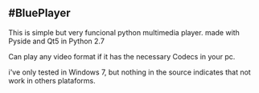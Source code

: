 #BluePlayer
---

This is simple but very funcional python multimedia player.
made with Pyside and Qt5 in Python 2.7



Can play any video format if it has the necessary Codecs in your pc.

i've only tested in Windows 7, but nothing in the source indicates that not work in others plataforms. 
